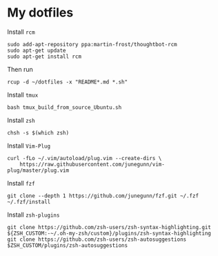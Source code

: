 # My dotfiles
Install `rcm`
```
sudo add-apt-repository ppa:martin-frost/thoughtbot-rcm
sudo apt-get update
sudo apt-get install rcm
```

Then run
```
rcup -d ~/dotfiles -x "README*.md *.sh"
```

Install `tmux`
```
bash tmux_build_from_source_Ubuntu.sh
```

Install `zsh`
```
chsh -s $(which zsh)
```

Install `Vim-Plug`
```
curl -fLo ~/.vim/autoload/plug.vim --create-dirs \
    https://raw.githubusercontent.com/junegunn/vim-plug/master/plug.vim
```

Install `fzf`
```
git clone --depth 1 https://github.com/junegunn/fzf.git ~/.fzf
~/.fzf/install
```

Install `zsh-plugins`
```
git clone https://github.com/zsh-users/zsh-syntax-highlighting.git ${ZSH_CUSTOM:-~/.oh-my-zsh/custom}/plugins/zsh-syntax-highlighting
git clone https://github.com/zsh-users/zsh-autosuggestions $ZSH_CUSTOM/plugins/zsh-autosuggestions
```
